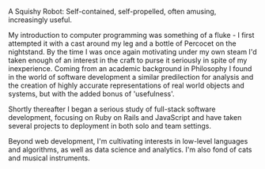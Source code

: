 A Squishy Robot: Self-contained, self-propelled, often amusing, increasingly useful.

My introduction to computer programming was something of a fluke - I first attempted it with a cast around my leg and a bottle of Percocet on the nightstand.  By the time I was once again motivating under my own steam I'd taken enough of an interest in the craft to purse it seriously in spite of my inexperience.  Coming from an academic background in Philosophy I found in the world of software development a similar predilection for analysis and the creation of highly accurate representations of real world objects and systems, but with the added bonus of 'usefulness'.  

Shortly thereafter I began a serious study of full-stack software development, focusing on Ruby on Rails and JavaScript and have taken several projects to deployment in both solo and team settings.

Beyond web development, I'm cultivating interests in low-level languages and algorithms, as well as data science and analytics.  I'm also fond of cats and musical instruments.